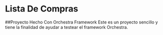 # Lista De Compras
##Proyecto Hecho Con Orchestra Framework
Este es un proyecto sencillo y tiene la finalidad de ayudar a testear el framework Orchestra.
